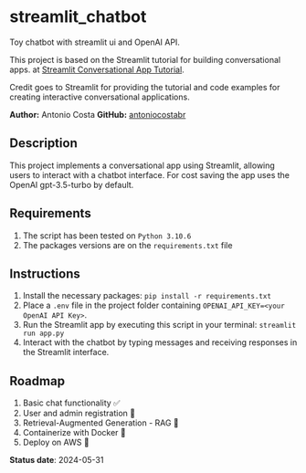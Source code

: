 # streamlit_chatbot
Toy chatbot with streamlit ui and OpenAI API.

This project is based on the Streamlit tutorial for building conversational apps.
at [Streamlit Conversational App Tutorial](https://docs.streamlit.io/develop/tutorials/llms/build-conversational-apps).

Credit goes to Streamlit for providing the tutorial and code examples for creating interactive conversational applications.

**Author:** Antonio Costa
**GitHub:** [antoniocostabr](https://github.com/antoniocostabr)


## Description
This project implements a conversational app using Streamlit, allowing users to interact with a chatbot interface. For
cost saving the app uses the OpenAI gpt-3.5-turbo by default.

## Requirements

1. The script has been tested on `Python 3.10.6`
2. The packages versions are on the `requirements.txt` file

## Instructions

1. Install the necessary packages: `pip install -r requirements.txt`
2. Place a `.env` file in the project folder containing `OPENAI_API_KEY=<your OpenAI API Key>`.
3. Run the Streamlit app by executing this script in your terminal: `streamlit run app.py`
4. Interact with the chatbot by typing messages and receiving responses in the Streamlit interface.

## Roadmap

1. Basic chat functionality ✅
2. User and admin registration 🔧
3. Retrieval-Augmented Generation - RAG 📌
4. Containerize with Docker 📌
4. Deploy on AWS 📌

**Status date**: 2024-05-31
